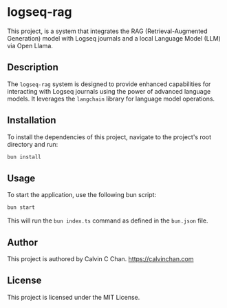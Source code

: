 # logseq-rag

This project, is a system that integrates the RAG (Retrieval-Augmented Generation) model with Logseq journals and a local Language Model (LLM) via Open Llama.

## Description

The `logseq-rag` system is designed to provide enhanced capabilities for interacting with Logseq journals using the power of advanced language models. It leverages the `langchain` library for language model operations.

## Installation

To install the dependencies of this project, navigate to the project's root directory and run:

```bash
bun install
```

## Usage

To start the application, use the following bun script:

```bash
bun start
```

This will run the `bun index.ts` command as defined in the `bun.json` file.

## Author

This project is authored by Calvin C Chan. https://calvinchan.com

## License

This project is licensed under the MIT License.
